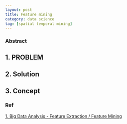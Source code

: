 ```yaml
---
layout: post
title: Feature mining
category: data science
tag: [spatial temporal mining]
---
```

### Abstract
<!-- more -->

## 1. PROBLEM

## 2. Solution

## 3. Concept
### Ref
[1. Big Data Analysis - Feature Extraction / Feature Mining](https://www.youtube.com/playlist?list=PLt0SBi1p7xrSGg3HSbK0pU9bFf_Cd86Cd)
